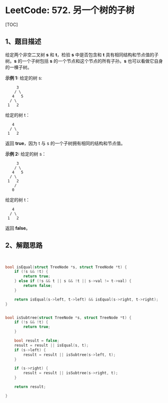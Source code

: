 # LeetCode: 572. 另一个树的子树

[TOC]



## 1、题目描述



给定两个非空二叉树 **s** 和 **t**，检验 **s** 中是否包含和 **t** 具有相同结构和节点值的子树。**s** 的一个子树包括 **s** 的一个节点和这个节点的所有子孙。**s** 也可以看做它自身的一棵子树。

**示例 1:**
给定的树 s:

```
     3
    / \
   4   5
  / \
 1   2
```

给定的树 t：

```
   4 
  / \
 1   2
```

返回 **true**，因为 t 与 s 的一个子树拥有相同的结构和节点值。

**示例 2:**
给定的树 s：

```
     3
    / \
   4   5
  / \
 1   2
    /
   0
```

给定的树 t：

```
   4
  / \
 1   2
```

返回 **false**。



## 2、解题思路

​	

```c
bool isEqual(struct TreeNode *s, struct TreeNode *t) {
    if (!s && !t) {
        return true;
    } else if (!s && t || s && !t || s->val != t->val) {
        return false;
    }

    return isEqual(s->left, t->left) && isEqual(s->right, t->right);
}


bool isSubtree(struct TreeNode *s, struct TreeNode *t) {
    if (!s && !t) {
        return true;
    }

    bool result = false;
    result = result || isEqual(s, t);
    if (s->left) {
        result = result || isSubtree(s->left, t);
    }

    if (s->right) {
        result = result || isSubtree(s->right, t);
    }

    return result;

}
```

